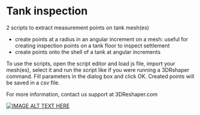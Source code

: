 # Tank inspection

2 scripts to extract measurement points on tank mesh(es)
- create points at a radius in an angular increment on a mesh: useful for creating inspection points on a tank floor to inspect settlement
- create points onto the shell of a tank at angular increments

To use the scripts, open the script editor and load js file, import your mesh(es), select it and run the script like if you were running a 3DRshaper command. Fill parameters in the dialog box and click OK. Created points will be saved in a csv file.

For more information, contact us support at 3DReshaper.com

[![IMAGE ALT TEXT HERE](http://img.youtube.com/vi/Sd6wMF2Sd3g/0.jpg)](http://www.youtube.com/watch?v=Sd6wMF2Sd3g)